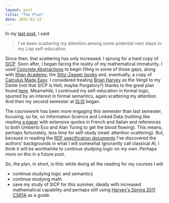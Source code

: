 ```yaml
---
layout: post
title: "The Plan"
date: 2022-01-22
---
```


In my [last post](https://blackerby.github.io/2021/12/14/racket.html), I said

> I've been scattering my attention among some potential next steps in my Lisp self-education.

Since then, that scattering has only increased. I sprung for a hard copy of [SICP](https://mitpress.mit.edu/sites/default/files/sicp/index.html). Soon after, I began facing the reality of my mathematical immaturity. I used [Concrete Abstractions](https://gustavus.edu/mcs/max/concrete-abstractions.html) to begin filling in some of those gaps, along with [Khan Academy](https://www.khanacademy.org), the [Stitz-Zeager books](https://www.stitz-zeager.com) and, eventually, a copy of [Calculus Made Easy](https://us.macmillan.com/books/9781466866355/calculusmadeeasy). I considered treating [Brian Harvey](https://people.eecs.berkeley.edu/~bh/) as the Vergil to my Dante (not that SICP is Hell; maybe Purgatory?) thanks to the great plan found [here](https://github.com/alebricio/cs61a). Meanwhile, I continued my self-education in formal logic, spurred by an interest in formal semantics, again scattering my attention. And then my second semester at [SLIS](https://slis.ua.edu) began.

The coursework has been more engaging this semester than last semester, focusing, so far, on Information Science and Linked Data (nothing like reading [a paper](https://www.jlis.it/index.php/jlis/article/view/375) with extensive quotes in French and Italian and references to both Umberto Eco and Alan Turing to get the blood flowing). This means, perhaps fortunately, less time for self-study (read: attention scattering). But, because in reading the [RDF specification documents](https://www.w3.org/TR/2004/REC-rdf-concepts-20040210/#section-Introduction) I've discovered the authors' backgrounds in what I will somewhat ignorantly call classical AI, I think it will be worthwhile to continue studying logic on my own. Perhaps more on this in a future post.

So, the plan, in short, is this: while doing all the reading for my courses I will
- continue studying logic and semantics
- continue studying math
- save my study of SICP for this summer, ideally with increased mathematical capability and perhaps still using [Harvey's Spring 2011 CS61A](https://inst.eecs.berkeley.edu/~cs61as/sp11/) as a guide.
